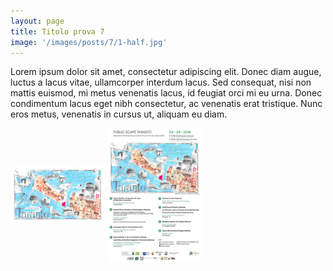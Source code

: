```yaml
---
layout: page
title: Titolo prova 7
image: '/images/posts/7/1-half.jpg'
---
```


Lorem ipsum dolor sit amet, consectetur adipiscing elit. Donec diam augue, luctus a lacus vitae, ullamcorper interdum lacus. Sed consequat, nisi non mattis euismod, mi metus venenatis lacus, id feugiat orci mi eu urna. Donec condimentum lacus eget nibh consectetur, ac venenatis erat tristique. Nunc eros metus, venenatis in cursus ut, aliquam eu diam.


<img src="/images/posts/7/1-half.jpg" alt="styleguide" style="width:30%; display: inline-block; vertical-align:middle;" />
<img src="/images/posts/7/2-half.jpg" alt="styleguide" style="width:30%; display: inline-block; vertical-align:middle;" />


